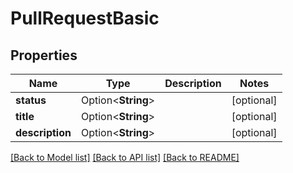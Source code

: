 # PullRequestBasic

## Properties

Name | Type | Description | Notes
------------ | ------------- | ------------- | -------------
**status** | Option<**String**> |  | [optional]
**title** | Option<**String**> |  | [optional]
**description** | Option<**String**> |  | [optional]

[[Back to Model list]](../README.md#documentation-for-models) [[Back to API list]](../README.md#documentation-for-api-endpoints) [[Back to README]](../README.md)


